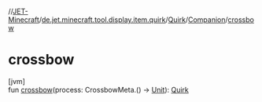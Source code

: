 //[JET-Minecraft](../../../../index.md)/[de.jet.minecraft.tool.display.item.quirk](../../index.md)/[Quirk](../index.md)/[Companion](index.md)/[crossbow](crossbow.md)

# crossbow

[jvm]\
fun [crossbow](crossbow.md)(process: CrossbowMeta.() -&gt; [Unit](https://kotlinlang.org/api/latest/jvm/stdlib/kotlin/-unit/index.html)): [Quirk](../index.md)

